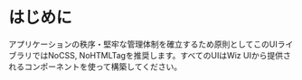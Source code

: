 # はじめに

アプリケーションの秩序・堅牢な管理体制を確立するため原則としてこのUIライブラリではNoCSS, NoHTMLTagを推奨します。すべてのUIはWiz UIから提供されるコンポーネントを使って構築してください。
